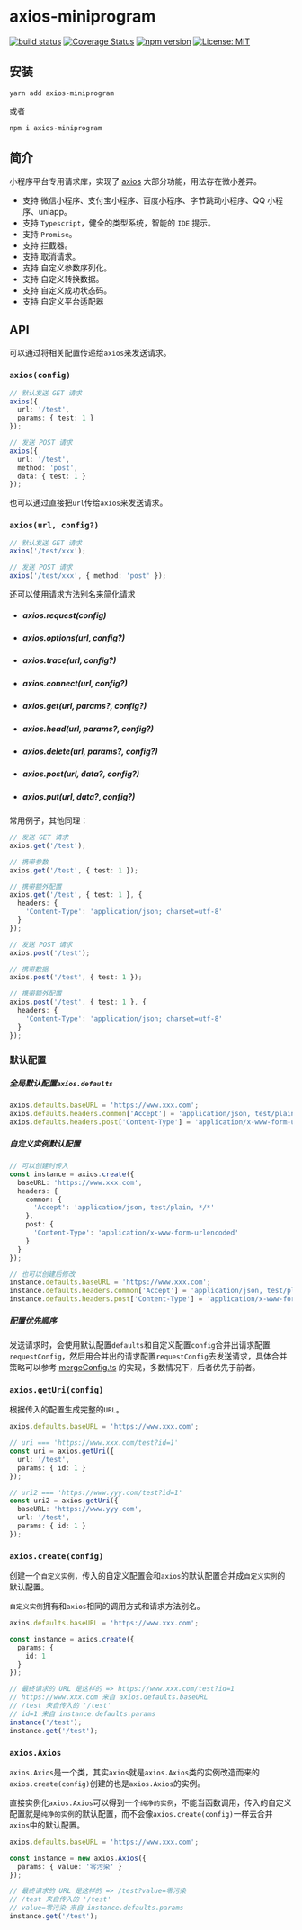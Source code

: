 # axios-miniprogram

[![build status](https://travis-ci.com/early-autumn/axios-miniprogram.svg?branch=master)](https://travis-ci.org/early-autumn/axios-miniprogram)
[![Coverage Status](https://coveralls.io/repos/github/early-autumn/axios-miniprogram/badge.svg?branch=master)](https://coveralls.io/github/early-autumn/axios-miniprogram?branch=master)
[![npm version](https://badge.fury.io/js/axios-miniprogram.svg)](https://badge.fury.io/js/axios-miniprogram)
[![License: MIT](https://img.shields.io/badge/License-MIT-brightgreen.svg)](https://opensource.org/licenses/MIT)

## 安装

`
yarn add axios-miniprogram
`

或者

`
npm i axios-miniprogram
`

## 简介

小程序平台专用请求库，实现了 [axios](https://github.com/axios/axios) 大部分功能，用法存在微小差异。

* 支持 微信小程序、支付宝小程序、百度小程序、字节跳动小程序、QQ 小程序、uniapp。
* 支持 `Typescript`，健全的类型系统，智能的 `IDE` 提示。
* 支持 `Promise`。
* 支持 拦截器。
* 支持 取消请求。
* 支持 自定义参数序列化。
* 支持 自定义转换数据。
* 支持 自定义成功状态码。
* 支持 自定义平台适配器

## API

可以通过将相关配置传递给`axios`来发送请求。

### `axios(config)`

```typescript
// 默认发送 GET 请求
axios({
  url: '/test',
  params: { test: 1 }
});

// 发送 POST 请求
axios({
  url: '/test',
  method: 'post',
  data: { test: 1 }
});
```

也可以通过直接把`url`传给`axios`来发送请求。

### `axios(url, config?)`

```typescript
// 默认发送 GET 请求
axios('/test/xxx');

// 发送 POST 请求
axios('/test/xxx', { method: 'post' });
```

还可以使用请求方法别名来简化请求

* ##### axios.request(config)
* ##### axios.options(url, config?)
* ##### axios.trace(url, config?)
* ##### axios.connect(url, config?) 
* ##### axios.get(url, params?, config?)
* ##### axios.head(url, params?, config?)
* ##### axios.delete(url, params?, config?)
* ##### axios.post(url, data?, config?)
* ##### axios.put(url, data?, config?)

常用例子，其他同理：

```typescript
// 发送 GET 请求
axios.get('/test');

// 携带参数
axios.get('/test', { test: 1 });

// 携带额外配置
axios.get('/test', { test: 1 }, { 
  headers: {
    'Content-Type': 'application/json; charset=utf-8'
  }
});

// 发送 POST 请求
axios.post('/test');

// 携带数据
axios.post('/test', { test: 1 });

// 携带额外配置
axios.post('/test', { test: 1 }, { 
  headers: {
    'Content-Type': 'application/json; charset=utf-8'
  }
});
```

### 默认配置

##### 全局默认配置`axios.defaults`

```typescript
axios.defaults.baseURL = 'https://www.xxx.com';
axios.defaults.headers.common['Accept'] = 'application/json, test/plain, */*';
axios.defaults.headers.post['Content-Type'] = 'application/x-www-form-urlencoded';
```

##### 自定义实例默认配置

```typescript
// 可以创建时传入
const instance = axios.create({
  baseURL: 'https://www.xxx.com',
  headers: {
    common: {
      'Accept': 'application/json, test/plain, */*'
    },
    post: {
      'Content-Type': 'application/x-www-form-urlencoded'
    }
  }
});

// 也可以创建后修改
instance.defaults.baseURL = 'https://www.xxx.com';
instance.defaults.headers.common['Accept'] = 'application/json, test/plain, */*';
instance.defaults.headers.post['Content-Type'] = 'application/x-www-form-urlencoded';
```

##### 配置优先顺序

发送请求时，会使用默认配置`defaults`和自定义配置`config`合并出请求配置`requestConfig`，然后用合并出的请求配置`requestConfig`去发送请求，具体合并策略可以参考 [mergeConfig.ts](https://github.com/early-autumn/axios-miniprogram/blob/master/src/helper/mergeConfig.ts) 的实现，多数情况下，后者优先于前者。



### `axios.getUri(config)`

根据传入的配置生成完整的`URL`。

```typescript
axios.defaults.baseURL = 'https://www.xxx.com';

// uri === 'https://www.xxx.com/test?id=1'
const uri = axios.getUri({
  url: '/test',
  params: { id: 1 }
});

// uri2 === 'https://www.yyy.com/test?id=1'
const uri2 = axios.getUri({
  baseURL: 'https://www.yyy.com',
  url: '/test',
  params: { id: 1 }
});
```

### `axios.create(config)`

创建一个`自定义实例`，传入的自定义配置会和`axios`的默认配置合并成`自定义实例`的默认配置。

`自定义实例`拥有和`axios`相同的调用方式和请求方法别名。

```typescript
axios.defaults.baseURL = 'https://www.xxx.com';

const instance = axios.create({
  params: {
    id: 1
  }
});

// 最终请求的 URL 是这样的 => https://www.xxx.com/test?id=1
// https://www.xxx.com 来自 axios.defaults.baseURL
// /test 来自传入的 '/test'
// id=1 来自 instance.defaults.params
instance('/test');
instance.get('/test');
```

### `axios.Axios`

`axios.Axios`是一个类，其实`axios`就是`axios.Axios`类的实例改造而来的`axios.create(config)`创建的也是`axios.Axios`的实例。

直接实例化`axios.Axios`可以得到一个`纯净的实例`，不能当函数调用，传入的自定义配置就是`纯净的实例`的默认配置，而不会像`axios.create(config)`一样去合并`axios`中的默认配置。

```typescript
axios.defaults.baseURL = 'https://www.xxx.com';

const instance = new axios.Axios({ 
  params: { value: '零污染' }
});

// 最终请求的 URL 是这样的 => /test?value=零污染
// /test 来自传入的 '/test'
// value=零污染 来自 instance.defaults.params
instance.get('/test');
```